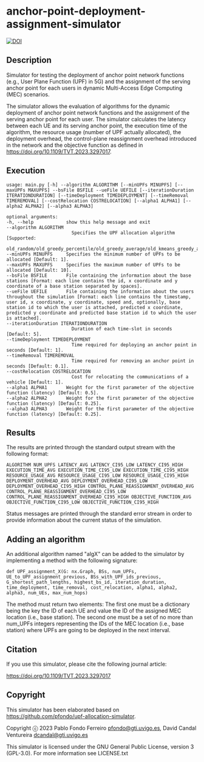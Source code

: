 # anchor-point-deployment-assignment-simulator

[![DOI](https://zenodo.org/badge/466505939.svg)](https://doi.org/10.5281/zenodo.14783602)

## Description

Simulator for testing the deployment of anchor point network functions (e.g., User Plane Function (UPF) in 5G) and the assignment of the serving anchor point for each users in dynamic Multi-Access Edge Computing (MEC) scenarios.

The simulator allows the evaluation of algorithms for the dynamic deployment of anchor point network functions and the assignment of the serving anchor point for each user. The simulator calculates the latency between each UE and its serving anchor point, the execution time of the algorithm, the resource usage (number of UPF actually allocated), the deployment overhead, the control-plane reassignment overhead introduced in the network and the objective function as defined in https://doi.org/10.1109/TVT.2023.3297017.

## Execution

    usage: main.py [-h] --algorithm ALGORITHM [--minUPFs MINUPFS] [--maxUPFs MAXUPFS] --bsFile BSFILE --ueFile UEFILE [--iterationDuration ITERATIONDURATION] [--timeDeployment TIMEDEPLOYMENT] [--timeRemoval TIMEREMOVAL] [--costRelocation COSTRELOCATION] [--alpha1 ALPHA1] [--alpha2 ALPHA2] [--alpha3 ALPHA3]

    optional arguments:
    -h, --help            show this help message and exit
    --algorithm ALGORITHM
                            Specifies the UPF allocation algorithm [Supported:
                            old_random/old_greedy_percentile/old_greedy_average/old_kmeans_greedy_average/old_modularity_greedy_average/greedy_overhead/prediction_greedy_overhead].
    --minUPFs MINUPFS     Specifies the minimum number of UPFs to be allocated [Default: 1].
    --maxUPFs MAXUPFS     Specifies the maximum number of UPFs to be allocated [Default: 10].
    --bsFile BSFILE       File containing the information about the base stations [Format: each line contains the id, x coordinate and y coordinate of a base station separated by spaces].
    --ueFile UEFILE       File containing the information about the users throughout the simulation [Format: each line contains the timestamp, user id, x coordinate, y coordinate, speed and, optionally, base station id to which the user is attached, predicted x coordinate, predicted y coordinate and predicted base station id to which the user is attached].
    --iterationDuration ITERATIONDURATION
                            Duration of each time-slot in seconds [Default: 5].
    --timeDeployment TIMEDEPLOYMENT
                            Time required for deploying an anchor point in seconds [Default: 1].
    --timeRemoval TIMEREMOVAL
                            Time required for removing an anchor point in seconds [Default: 0.1].
    --costRelocation COSTRELOCATION
                            Cost for relocating the communications of a vehicle [Default: 1].
    --alpha1 ALPHA1       Weight for the first parameter of the objective function (latency) [Default: 0.5].
    --alpha2 ALPHA2       Weight for the first parameter of the objective function (latency) [Default: 0.25].
    --alpha3 ALPHA3       Weight for the first parameter of the objective function (latency) [Default: 0.25].


## Results

The results are printed through the standard output stream with the following format:

    ALGORITHM NUM_UPFS LATENCY_AVG LATENCY_CI95_LOW LATENCY_CI95_HIGH EXECUTION_TIME_AVG EXECUTION_TIME_CI95_LOW EXECUTION_TIME_CI95_HIGH RESOURCE_USAGE_AVG RESOURCE_USAGE_CI95_LOW RESOURCE_USAGE_CI95_HIGH DEPLOYMENT_OVERHEAD_AVG DEPLOYMENT_OVERHEAD_CI95_LOW DEPLOYMENT_OVERHEAD_CI95_HIGH CONTROL_PLANE_REASSIGNMENT_OVERHEAD_AVG CONTROL_PLANE_REASSIGNMENT_OVERHEAD_CI95_LOW CONTROL_PLANE_REASSIGNMENT_OVERHEAD_CI95_HIGH OBJECTIVE_FUNCTION_AVG OBJECTIVE_FUNCTION_CI95_LOW OBJECTIVE_FUNCTION_CI95_HIGH

Status messages are printed through the standard error stream in order to provide information about the current status of the simulation.

## Adding an algorithm

An additional algorithm named "algX" can be added to the simulator by implementing a method with the following signature:

    def UPF_assignment_X(G: nx.Graph, BSs, num_UPFs, UE_to_UPF_assignment_previous, BSs_with_UPF_ids_previous, G_shortest_path_lengths, highest_bs_id, iteration_duration, time_deployment, time_removal, cost_relocation, alpha1, alpha2, alpha3, num_UEs, max_num_hops)

The method must return two elements: The first one must be a dictionary being the key the ID of each UE and value the ID of the assigned MEC location (i.e., base station). The second one must be a set of no more than num_UPFs integers representing the IDs of the MEC location (i.e., base station) where UPFs are going to be deployed in the next interval.

## Citation

If you use this simulator, please cite the following journal article:

https://doi.org/10.1109/TVT.2023.3297017

## Copyright

This simulator has been elaborated based on https://github.com/pfondo/upf-allocation-simulator.

Copyright ⓒ 2023 Pablo Fondo Ferreiro <pfondo@gti.uvigo.es>, David Candal Ventureira <dcandal@gti.uvigo.es>

This simulator is licensed under the GNU General Public License, version 3 (GPL-3.0). For more information see LICENSE.txt
